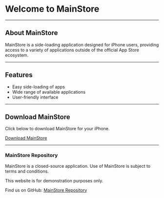 # Welcome to MainStore

---

## About MainStore

MainStore is a side-loading application designed for iPhone users, providing access to a variety of applications outside of the official App Store ecosystem.

---

## Features

- Easy side-loading of apps
- Wide range of available applications
- User-friendly interface

---

## Download MainStore

Click below to download MainStore for your iPhone.

[Download MainStore](https://github.com/CraftyZombie/MainStore)

---

### MainStore Repository

MainStore is a closed-source application. Use of MainStore is subject to terms and conditions.

This website is for demonstration purposes only.

Find us on GitHub: [MainStore Repository](https://github.com/CraftyZombie/MainStore)

